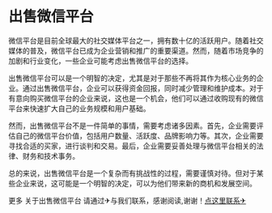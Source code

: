 # 出售微信平台

微信平台是目前全球最大的社交媒体平台之一，拥有数十亿的活跃用户。随着社交媒体的普及，微信平台已成为企业营销和推广的重要渠道。然而，随着市场竞争的加剧和行业变化，一些企业可能考虑出售微信平台的选择。

出售微信平台可以是一个明智的决定，尤其是对于那些不再将其作为核心业务的企业。通过出售微信平台，企业可以获得资金回报，同时减少管理和维护成本。对于有意向购买微信平台的企业来说，这也是一个机会，他们可以通过收购现有的微信平台来快速扩大自己的业务规模和用户基础。

然而，出售微信平台不是一件简单的事情，需要考虑诸多因素。首先，企业需要评估自己的微信平台价值，包括用户数量、活跃度、品牌影响力等。其次，企业需要寻找合适的买家，进行谈判和交易。最后，企业需要妥善处理与微信平台相关的法律、财务和技术事务。

总的来说，出售微信平台是一个复杂而有挑战性的过程，需要谨慎对待。但对于某些企业来说，这可能是一个明智的决定，可以为他们带来新的商机和发展空间。

更多 关于出售微信平台 请通过✈与我们联系，感谢阅读,谢谢！[点这里联系✈](https://c.k02.cc)